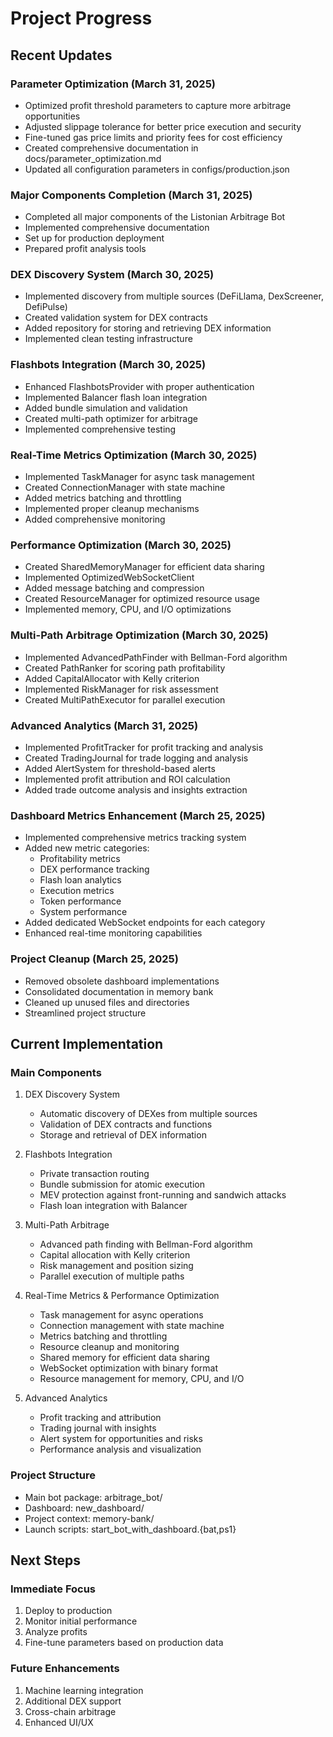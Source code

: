 # Project Progress

## Recent Updates

### Parameter Optimization (March 31, 2025)
- Optimized profit threshold parameters to capture more arbitrage opportunities
- Adjusted slippage tolerance for better price execution and security
- Fine-tuned gas price limits and priority fees for cost efficiency
- Created comprehensive documentation in docs/parameter_optimization.md
- Updated all configuration parameters in configs/production.json

### Major Components Completion (March 31, 2025)
- Completed all major components of the Listonian Arbitrage Bot
- Implemented comprehensive documentation
- Set up for production deployment
- Prepared profit analysis tools

### DEX Discovery System (March 30, 2025)
- Implemented discovery from multiple sources (DeFiLlama, DexScreener, DefiPulse)
- Created validation system for DEX contracts
- Added repository for storing and retrieving DEX information
- Implemented clean testing infrastructure

### Flashbots Integration (March 30, 2025)
- Enhanced FlashbotsProvider with proper authentication
- Implemented Balancer flash loan integration
- Added bundle simulation and validation
- Created multi-path optimizer for arbitrage
- Implemented comprehensive testing

### Real-Time Metrics Optimization (March 30, 2025)
- Implemented TaskManager for async task management
- Created ConnectionManager with state machine
- Added metrics batching and throttling
- Implemented proper cleanup mechanisms
- Added comprehensive monitoring

### Performance Optimization (March 30, 2025)
- Created SharedMemoryManager for efficient data sharing
- Implemented OptimizedWebSocketClient
- Added message batching and compression
- Created ResourceManager for optimized resource usage
- Implemented memory, CPU, and I/O optimizations

### Multi-Path Arbitrage Optimization (March 30, 2025)
- Implemented AdvancedPathFinder with Bellman-Ford algorithm
- Created PathRanker for scoring path profitability
- Added CapitalAllocator with Kelly criterion
- Implemented RiskManager for risk assessment
- Created MultiPathExecutor for parallel execution

### Advanced Analytics (March 31, 2025)
- Implemented ProfitTracker for profit tracking and analysis
- Created TradingJournal for trade logging and analysis
- Added AlertSystem for threshold-based alerts
- Implemented profit attribution and ROI calculation
- Added trade outcome analysis and insights extraction

### Dashboard Metrics Enhancement (March 25, 2025)
- Implemented comprehensive metrics tracking system
- Added new metric categories:
  * Profitability metrics
  * DEX performance tracking
  * Flash loan analytics
  * Execution metrics
  * Token performance
  * System performance
- Added dedicated WebSocket endpoints for each category
- Enhanced real-time monitoring capabilities

### Project Cleanup (March 25, 2025)
- Removed obsolete dashboard implementations
- Consolidated documentation in memory bank
- Cleaned up unused files and directories
- Streamlined project structure

## Current Implementation

### Main Components
1. DEX Discovery System
   - Automatic discovery of DEXes from multiple sources
   - Validation of DEX contracts and functions
   - Storage and retrieval of DEX information

2. Flashbots Integration
   - Private transaction routing
   - Bundle submission for atomic execution
   - MEV protection against front-running and sandwich attacks
   - Flash loan integration with Balancer

3. Multi-Path Arbitrage
   - Advanced path finding with Bellman-Ford algorithm
   - Capital allocation with Kelly criterion
   - Risk management and position sizing
   - Parallel execution of multiple paths

4. Real-Time Metrics & Performance Optimization
   - Task management for async operations
   - Connection management with state machine
   - Metrics batching and throttling
   - Resource cleanup and monitoring
   - Shared memory for efficient data sharing
   - WebSocket optimization with binary format
   - Resource management for memory, CPU, and I/O

5. Advanced Analytics
   - Profit tracking and attribution
   - Trading journal with insights
   - Alert system for opportunities and risks
   - Performance analysis and visualization

### Project Structure
- Main bot package: arbitrage_bot/
- Dashboard: new_dashboard/
- Project context: memory-bank/
- Launch scripts: start_bot_with_dashboard.{bat,ps1}

## Next Steps

### Immediate Focus
1. Deploy to production
2. Monitor initial performance
3. Analyze profits
4. Fine-tune parameters based on production data

### Future Enhancements
1. Machine learning integration
2. Additional DEX support
3. Cross-chain arbitrage
4. Enhanced UI/UX